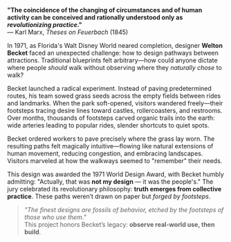 **"The coincidence of the changing of circumstances and of human activity can be conceived and rationally understood only as *revolutionizing practice*."**  
— Karl Marx, *Theses on Feuerbach* (1845)

In 1971, as Florida's Walt Disney World neared completion, designer **Welton Becket** faced an unexpected challenge: how to design pathways between attractions. Traditional blueprints felt arbitrary—how could anyone dictate where people *should* walk without observing where they *naturally chose* to walk?  

Becket launched a radical experiment. Instead of paving predetermined routes, his team sowed grass seeds across the empty fields between rides and landmarks. When the park soft-opened, visitors wandered freely—their footsteps tracing desire lines toward castles, rollercoasters, and restrooms. Over months, thousands of footsteps carved organic trails into the earth: wide arteries leading to popular rides, slender shortcuts to quiet spots.  

Becket ordered workers to pave precisely where the grass lay worn. The resulting paths felt magically intuitive—flowing like natural extensions of human movement, reducing congestion, and embracing landscapes. Visitors marveled at how the walkways seemed to "remember" their needs.  

This design was awarded the 1971 World Design Award, with Becket humbly admitting: "Actually, that was **not my design** — it was the people's." The jury celebrated its revolutionary philosophy: **truth emerges from collective practice**. These paths weren’t drawn on paper but *forged by footsteps*.

> *"The finest designs are fossils of behavior, etched by the footsteps of those who use them."*  
> This project honors Becket’s legacy: **observe real-world use, then build**. 